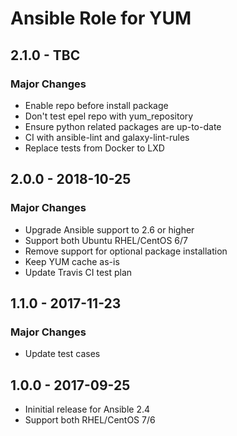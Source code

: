 # Ansible Role for YUM

## 2.1.0 - TBC

### Major Changes

  - Enable repo before install package
  - Don't test epel repo with yum\_repository
  - Ensure python related packages are up-to-date
  - CI with ansible-lint and galaxy-lint-rules
  - Replace tests from Docker to LXD

## 2.0.0 - 2018-10-25

### Major Changes

  - Upgrade Ansible support to 2.6 or higher
  - Support both Ubuntu RHEL/CentOS 6/7
  - Remove support for optional package installation
  - Keep YUM cache as-is
  - Update Travis CI test plan

## 1.1.0 - 2017-11-23

### Major Changes

  - Update test cases

## 1.0.0 - 2017-09-25

  - Ininitial release for Ansible 2.4
  - Support both RHEL/CentOS 7/6
